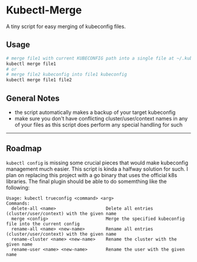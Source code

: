 # Kubectl-Merge

A tiny script for easy merging of kubeconfig files.

## Usage

```bash
# merge file1 with current KUBECONFIG path into a single file at ~/.kube/config
kubectl merge file1
# or
# merge file2 kubeconfig into file1 kubeconfig
kubectl merge file1 file2
```

## General Notes

- the script automatically makes a backup of your target kubeconfig
- make sure you don't have conflicting cluster/user/context names in any of your files as this script does perform any special handling for such

---

## Roadmap

`kubectl config` is missing some crucial pieces that would make kubeconfig management much easier.
This script is kinda a halfway solution for such.
I plan on replacing this project with a go binary that uses the official k8s libraries.
The final plugin should be able to do somemthing like the following:
```
Usage: kubectl trueconfig <command> <arg>
Commands:
  delete-all <name>                   Delete all entries (cluster/user/context) with the given name
  merge <config>                      Merge the specified kubeconfig file into the current config
  rename-all <name> <new-name>        Rename all entries (cluster/user/context) with the given name
  rename-cluster <name> <new-name>    Rename the cluster with the given name
  rename-user <name> <new-name>       Rename the user with the given name
```
